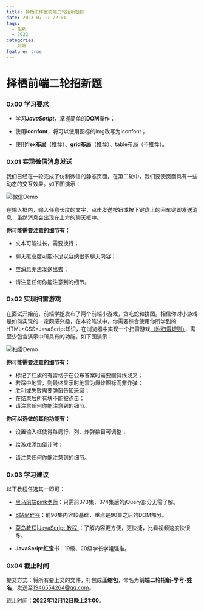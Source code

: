 ```yaml
---
title: 择栖工作室前端二轮招新题目
date: 2023-07-11 22:01
tags:
  - 招新
  - 2022
categories:
  - 前端
feature: true
---
```

# 择栖前端二轮招新题

### 0x00 学习要求

- 学习***JavaScript***，掌握简单的**DOM**操作；

- 使用**iconfont**，将可以使用图标的img改写为iconfont；

- 使用**flex布局**（推荐）、**grid布局**（推荐）、table布局（不推荐）。

  

### 0x01 实现微信消息发送

我们已经在一轮完成了仿制微信的静态页面，在第二轮中，我们要使页面具有一些动态的交互效果。如下图演示：

![微信Demo](https://pic1.imgdb.cn/item/634592ed16f2c2beb12a22d1.gif)

在输入框内，输入任意长度的文字，点击发送按钮或按下键盘上的回车键即发送消息，虽然消息会出现在上方的聊天框中。

  **你可能需要注意的细节有：**

- 文本可能过长，需要换行；

- 聊天框高度可能不足以容纳很多聊天内容；

- 空消息无法发送出去；

- 请注意任何你能注意到的细节。

  

### 0x02 实现扫雷游戏

在面试开始前，前端学姐发布了两个前端小游戏，贪吃蛇和拼图。相信你对小游戏是如何实现的一定颇感兴趣，在本轮笔试中，你需要综合使用你所学到的HTML+CSS+JavaScript知识，在浏览器中实现一个扫雷游戏[（附扫雷规则）](https://zhidao.baidu.com/question/1929920644103283427.html)，需至少包含演示中所具有的功能。如下图演示：

![扫雷Demo](https://pic1.imgdb.cn/item/6345929e16f2c2beb1296834.gif)

 **你可能需要注意的细节有：**

- 标记了红旗的有雷格子在公布答案时需要画斜线或叉；
- 若踩中地雷，则最终显示时地雷为爆炸图标而非炸弹；
- 胜利或失败需要弹窗告知玩家；
- 在结束后所有块不能被点击；
- 请注意任何你能注意到的细节。

 **你可以选做的其他功能有：**

- 设置输入框使得每局行、列、炸弹数目可调整；

- 给游戏添加倒计时；

- 请注意任何你能注意到的细节。

  

### 0x03 学习建议

以下教程任选其一即可：

- [黑马前端pink老师](https://www.bilibili.com/video/BV1Sy4y1C7ha?share_source=copy_web&vd_source=b86097cc120cff649eee61d586de5f83)：只需前373集，374集后的jQuery部分无需了解。

- [B站尚硅谷](https://www.bilibili.com/video/BV1YW411T7GX?from=search&seid=2520508190380973387&spm_id_from=333.337.0.0)：前90集内容较基础，重点是90集之后的DOM部分。

- [菜鸟教程|JavaScript 教程 ](https://www.runoob.com/js/js-tutorial.html)：了解内容更方便，更快捷，比看视频速度快很多。
- **JavaScript红宝书**：19级、20级学长学姐强推。



### 0x04 截止时间

提交⽅式：将所有要上交的⽂件，打包成**压缩包**，命名为**前端二轮招新-学号-姓名**，发送⾄1946554264@qq.com。 

截⽌时间：**2022年12⽉12⽇晚上21:00**。